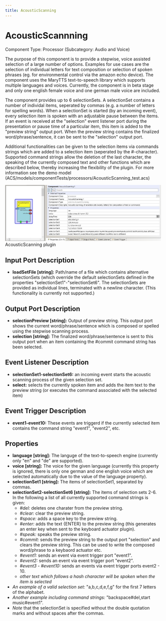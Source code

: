 ```yaml
---
title: AcousticScanning
---
```


# AcousticScannning

Component Type: Processor (Subcategory: Audio and Voice)

The purpose of this component is to provide a stepwise, voice assisted selection of a large number of options. Examples for use cases are the selection of individual letters for text composition or selection of spoken phrases (eg. for environmental control via the amazon echo device). The component uses the MaryTTS text-to-speech library which supports multiple languages and voices. Currently, the component is in beta stage and only one english female voice and one german male voice are included.

The component provides up to 6 selectionSets. A selectionSet contains a number of individal items, seperated by commas (e.g. a number of letters for spelling words). When a selectionSet is started (by an incoming event), every selection item is spoken with an adjustable pause between the items. If an event is received at the "selection" event listener port during the presentation or pause time of a particular item, this item is added to the "preview string" output port. When the preview string contains the finalized word/phrase/sentence, it can be sent to the "selection" output port.

Additional functionalities can be given to the selection items via commands strings which are added to a selection item (seperated by the #-character). Supported command strings allow the deletion of the last character, the speaking of the currently composed text and other functions which are described below, thereby increasing the flexibility of the plugin. For more information see the demo model (ACS/models/componentTests/processors/AcousticScanning_test.acs)

![Screenshot: AcousticScanning plugin](./img/AcousticScanning.jpg "Screenshot: AcousticScanning plugin")  
AcousticScanning plugin

## Input Port Description

- **loadSetFile \[string\]:** Path/name of a file which contains alternative selectionSets (which override the default selectionSets defined in the properties "selectionSet1"-"selectionSet6". The selectionSets are provided as individual lines, terminated with a newline character. (This functionality is currently not supported.)

## Output Port Description

- **selectionPreview \[string\]:** Output of preview string. This output port shows the current word/phrase/sentence which is composed or spelled using the stepwise scanning process.
- **selection \[string\]:** The finalized word/phrase/sentence is sent to this output port when an item containing the #commit command string has been selected.

## Event Listener Description

- **selectionSet1-selectionSet6:** an incoming event starts the acoustic scanning process of the given selection set.
- **select:** selects the currently spoken item and adds the item text to the preview string (or executes the command associated with the selected item)

## Event Trigger Description

- **event1-event10:** These events are triggerd if the currently selected item contains the command string "event1", "event2", etc.

## Properties

- **language \[string\]:** The languge of the text-to-speech engine (currently only "en" and "de" are supported).
- **voice \[string\]:** The voice for the given language (currently this property is ignored, there is only one german and one english voice which are selected automatically due to the value of the language property).
- **selectionSet1 \[string\]:** The items of selectionSet1, separated by commas.
- **selectionSet2-selectionSet6 \[string\]:** The items of selection sets 2-6. In the following a list of all currently supported command strings is given:
  - _#del:_ deletes one charater from the preview string.
  - _#clear:_ clear the preview string.
  - _#space:_ adds a space key to the preview string.
  - _#enter:_ adds the text {ENTER} to the preview string (this generates an enter key when sent to the keyboard actuator plugin).
  - _#speak:_ speaks the preview string.
  - _#commit:_ sends the preview string to the output port "selection" and clears the preview string. This can be used to write the composed word/phrase to a keybaord actuator etc.
  - _#event1:_ sends an event via event trigger port "event1".
  - _#event2:_ sends an event via event trigger port "event2".
  - _#event3 - #event10:_ sends an events via event trigger ports event2 - 10.
  - _other text which follows a hash character will be spoken when the item is selected_
- _An example of a valid selection set:_ "a,b,c,d,e,f,g" for the first 7 letters of the alphabet.
- _Another example including command strings:_ "backspace#del,start music#event1".
- _Note_ that the selectionSet is specified without the double quotation marks and without spaces after the commas.
